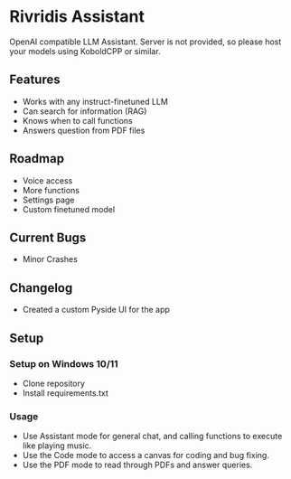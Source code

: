 # Rivridis Assistant
OpenAI compatible LLM Assistant. Server is not provided, so please host your models using KoboldCPP or similar.

## Features
* Works with any instruct-finetuned LLM
* Can search for information (RAG)
* Knows when to call functions
* Answers question from PDF files

## Roadmap
* Voice access
* More functions
* Settings page
* Custom finetuned model

## Current Bugs
* Minor Crashes

## Changelog
* Created a custom Pyside UI for the app

## Setup
### Setup on Windows 10/11
* Clone repository
* Install requirements.txt

### Usage
* Use Assistant mode for general chat, and calling functions to execute like playing music.
* Use the Code mode to access a canvas for coding and bug fixing.
* Use the PDF mode to read through PDFs and answer queries.




